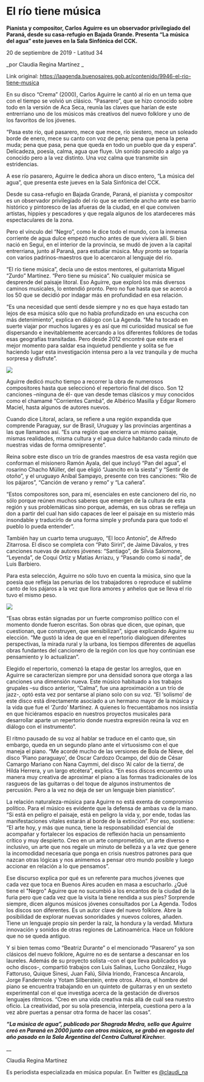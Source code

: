 # El río tiene música

**Pianista y compositor, Carlos Aguirre es un observador privilegiado del Paraná, desde su casa-refugio en Bajada Grande. Presenta “La música del agua” este jueves en la Sala Sinfónica del CCK.**

20 de septiembre de 2019 - Latitud 34

_por Claudia Regina Martínez _

Link original: https://laagenda.buenosaires.gob.ar/contenido/9946-el-rio-tiene-musica



En su disco “Crema” (2000), Carlos Aguirre le cantó al río en un tema que con el tiempo se volvió un clásico. “Pasarero”, que se hizo conocido sobre todo en la versión de Aca Seca, reunía las claves que harían de este entrerriano uno de los músicos más creativos del nuevo folklore y uno de los favoritos de los jóvenes.




“Pasa este río, qué pasarero, mece que mece, río siestero, mece un soleado borde de enero, mece su canto con voz de pena; pena que pena la pena muda; pena que pasa, pena que queda en todo un pueblo que da y espera”. Delicadeza, poesía, calma, agua que fluye. Un sonido parecido a algo ya conocido pero a la vez distinto. Una voz calma que transmite sin estridencias.




A ese río pasarero, Aguirre le dedica ahora un disco entero, “La música del agua”, que presenta este jueves en la Sala Sinfónica del CCK.




Desde su casa-refugio en Bajada Grande, Paraná, el pianista y compositor es un observador privilegiado del río que se extiende ancho ante ese barrio histórico y pintoresco de las afueras de la ciudad, en el que conviven artistas, hippies y pescadores y que regala algunos de los atardeceres más espectaculares de la zona.




Pero el vínculo del “Negro”, como le dice todo el mundo, con la inmensa corriente de agua dulce empezó mucho antes de que viviera allí. Si bien nació en Seguí, en el interior de la provincia, se mudó de joven a la capital entrerriana, junto al Paraná, para estudiar música. Muy pronto se toparía con varios padrinos-maestros que lo acercaron al lenguaje del río.




“El río tiene música”, decía uno de estos mentores, el guitarrista Miguel “Zurdo” Martínez. “Pero tiene su música”. No cualquier música se desprende del paisaje litoral. Eso Aguirre, que exploró los más diversos caminos musicales, lo entendió pronto. Pero no fue hasta que se acercó a los 50 que se decidió por indagar más en profundidad en esa relación.




“Es una necesidad que sentí desde siempre y no es que haya estado tan lejos de esa música sólo que no había profundizado en una escucha con más detenimiento”, explica en diálogo con La Agenda. “Me ha tocado en suerte viajar por muchos lugares y es así que mi curiosidad musical se fue dispersando e inevitablemente acercando a los diferentes folklores de todas esas geografías transitadas. Pero desde 2012 encontré que este era el mejor momento para saldar esa inquietud pendiente y solita se fue haciendo lugar esta investigación intensa pero a la vez tranquila y de mucha sorpresa y disfrute”.




![](https://cdn.feater.me/files/images/133891/744a8508-5259-4d7d-8c55-91b9bc0efdb6.png)




Aguirre dedicó mucho tiempo a recorrer la obra de numerosos compositores hasta que seleccionó el repertorio final del disco. Son 12 canciones –ninguna de él- que van desde temas clásicos y muy conocidos como el chamamé “Corrientes Cambá”, de Albérico Masilla y Edgar Romero Maciel, hasta algunos de autores nuevos.




Cuando dice Litoral, aclara, se refiere a una región expandida que comprende Paraguay, sur de Brasil, Uruguay y las provincias argentinas a las que llamamos así. “Es una región que encierra un mismo paisaje, mismas realidades, misma cultura y el agua dulce habitando cada minuto de nuestras vidas de forma omnipresente”.




Reina sobre este disco un trío de grandes maestros de esa vasta región que conforman el misionero Ramón Ayala, del que incluyó “Pan del agua”, el rosarino Chacho Müller, del que eligió “Juancito en la siesta” y “Sentir de otoño”, y el uruguayo Aníbal Sampayo, presente con tres canciones: “Río de los pájaros”, “Canción de verano y remo” y “La cañera”.




“Estos compositores son, para mí, esenciales en este cancionero del río, no sólo porque reúnen muchos saberes que emergen de la cultura de esta región y sus problemáticas sino porque, además, en sus obras se refleja un don a partir del cual han sido capaces de leer el paisaje en su misterio más insondable y traducirlo de una forma simple y profunda para que todo el pueblo lo pueda entender”.




También hay un cuarto tema uruguayo, “El loco Antonio”, de Alfredo Zitarrosa. El disco se completa con “Pato Sirirí”, de Jaime Dávalos, y tres canciones nuevas de autores jóvenes: “Santiago”, de Silvia Salomone, “Leyenda”, de Coqui Ortiz y Matías Arriazu, y “Pasando como si nada”, de Luis Barbiero.




Para esta selección, Aguirre no sólo tuvo en cuenta la música, sino que la poesía que refleja las penurias de los trabajadores o reproduce el sublime canto de los pájaros a la vez que llora amores y anhelos que se lleva el río tuvo el mismo peso.




[![](https://img.youtube.com/vi/a9EtEMMGDKQ/0.jpg)](https://www.youtube.com/watch?v=a9EtEMMGDKQ)




“Esas obras están signadas por un fuerte compromiso político con el momento donde fueron escritas. Son obras que dicen, que opinan, que cuestionan, que construyen, que sensibilizan”, sigue explicando Aguirre su elección. “Me gustó la idea de que en el repertorio dialoguen diferentes perspectivas, la mirada rural y la urbana, los tiempos diferentes de aquellas obras fundantes del cancionero de la región con los que hoy continúan ese pensamiento y lo actualizan”.




Elegido el repertorio, comenzó la etapa de gestar los arreglos, que en Aguirre se caracterizan siempre por una densidad sonora que otorga a las canciones una dimensión nueva. Este músico habituado a los trabajos grupales –su disco anterior, “Calma”, fue una aproximación a un trío de jazz-, optó esta vez por sentarse al piano solo con su voz. “El ‘solismo’ de este disco está directamente asociado a un hermano mayor de la música y la vida que fue el ‘Zurdo’ Martínez. A quienes lo frecuentábamos nos insistía en que hiciéramos espacio en nuestros proyectos musicales para desarrollar aparte un repertorio donde nuestra expresión reúna la voz en diálogo con el instrumento”.




El ritmo pausado de su voz al hablar se traduce en el canto que, sin embargo, queda en un segundo plano ante el virtuosismo con el que maneja el piano. “Me acordé mucho de las versiones de Bola de Nieve, del disco ‘Piano paraguayo’, de Oscar Cardozo Ocampo, del dúo de César Camargo Mariano con Nana Caymmi, del disco ‘Al calor de la tierra’, de Hilda Herrera, y un largo etcétera”, explica. “En esos discos encuentro una manera muy creativa de aproximar el piano a las formas tradicionales de los rasgueos de las guitarras o del toque de algunos instrumentos de percusión. Pero a la vez no deja de ser un lenguaje bien pianístico”.




La relación naturaleza-música para Aguirre no está exenta de compromiso político. Para el músico es evidente que la defensa de ambas va de la mano. “Si está en peligro el paisaje, está en peligro la vida y, por ende, todas las manifestaciones vitales estarán al borde de la extinción”. Por eso, sostiene: “El arte hoy, y más que nunca, tiene la responsabilidad esencial de acompañar y fortalecer los espacios de reflexión hacia un pensamiento crítico y muy despierto. Creo en un arte comprometido, un arte diverso e inclusivo, un arte que nos regale un minuto de belleza y a la vez que genere la incomodidad necesaria que ponga en crisis nuestros patrones para que nazcan otras lógicas y nos animemos a pensar otro mundo posible y luego accionar en relación a lo que pensamos”.




Ese discurso explica por qué es un referente para muchos jóvenes que cada vez que toca en Buenos Aires acuden en masa a escucharlo. ¿Qué tiene el "Negro" Aguirre que no sucumbió a los encantos de la ciudad de la furia pero que cada vez que la visita la tiene rendida a sus pies? Sorprende siempre, dicen algunos músicos jóvenes consultados por La Agenda. Todos los discos son diferentes. Es un autor clave del nuevo folklore. Abre la posibilidad de explorar nuevas sonoridades y nuevos colores, añaden. Tiene un lenguaje propio sin perder la raíz, la hondura y la verdad. Mixtura innovación y sonidos de otras regiones de Latinoamérica. Hace un folklore que no se queda antiguo.




Y si bien temas como “Beatriz Durante” o el mencionado “Pasarero” ya son clásicos del nuevo folklore, Aguirre no es de sentarse a descansar en los laureles. Además de su proyecto solista –con el que lleva publicados ya ocho discos-, compartió trabajos con Luis Salinas, Lucho González, Hugo Fattoruso, Quique Sinesi, Juan Falú, Silvia Iriondo, Francesca Ancarola, Jorge Fandermole y Yotam Silberstein, entre otros. Ahora, el hombre del piano se encuentra trabajando en un quinteto de guitarras y en un sexteto experimental con el que investiga acerca de la gestación de diversos lenguajes rítmicos. “Creo en una vida creativa más allá de cuál sea nuestro oficio. La creatividad, por su sola presencia, interpela, cuestiona pero a la vez abre puertas a pensar otra forma de hacer las cosas”.




***“La música de agua”, publicado por Shagrada Medra, sello que Aguirre creó en Paraná en 2000 junto con otros músicos, se grabó en agosto del año pasado en la Sala Argentina del Centro Cultural Kirchn***er.




\_\_




Claudia Regina Martínez




Es periodista especializada en música popular. En Twitter es [@claudi\_na](https://twitter.com/claudi_na)




